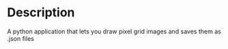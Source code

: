 # Description
A python application that lets you draw pixel grid images and saves them as .json files
